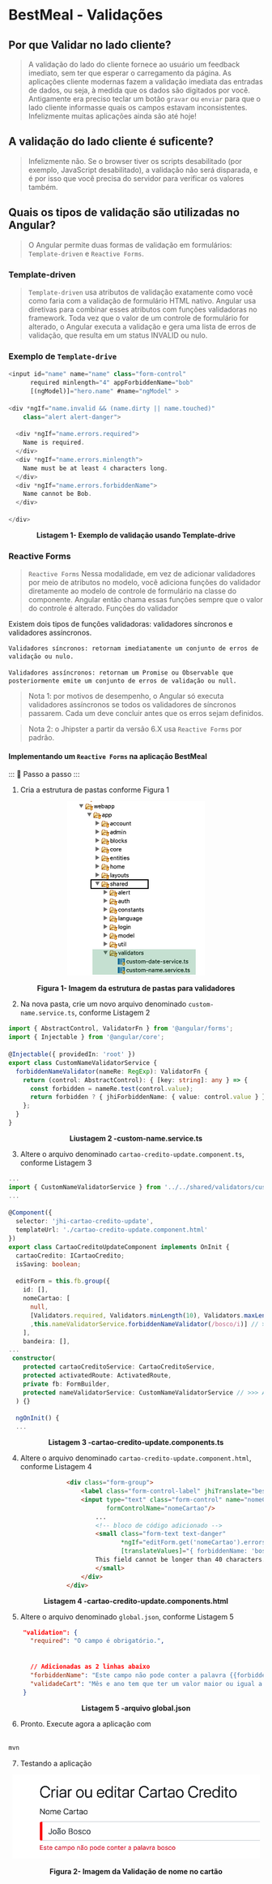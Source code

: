 # BestMeal - Validações

## Por que Validar no lado cliente?

> A validação do lado do cliente fornece ao usuário um feedback imediato, sem ter que esperar o carregamento da página. As aplicações cliente modernas fazem a validação imediata das entradas de dados, ou seja, à medida que os dados são digitados por você. Antigamente era preciso teclar um botão `gravar` ou `enviar` para que o lado cliente informasse quais os campos estavam inconsistentes. Infelizmente muitas aplicações ainda são até hoje!

## A validação do lado cliente é suficente?

> Infelizmente não. Se o browser tiver os scripts desabilitado (por exemplo, JavaScript desabilitado), a validação não será disparada, e é por isso que você precisa do servidor para verificar os valores também.

## Quais os tipos de validação são utilizadas no Angular?

> O Angular permite duas formas de validação em formulários: `Template-driven` e `Reactive Forms`.

### Template-driven

> `Template-driven` usa atributos de validação exatamente como você como faria com a validação de formulário HTML nativo. Angular usa diretivas para combinar esses atributos com funções validadoras no framework. Toda vez que o valor de um controle de formulário for alterado, o Angular executa a validação e gera uma lista de erros de validação, que resulta em um status INVALID ou nulo.

### Exemplo de `Template-drive`

```typescript
<input id="name" name="name" class="form-control"
      required minlength="4" appForbiddenName="bob"
      [(ngModel)]="hero.name" #name="ngModel" >

<div *ngIf="name.invalid && (name.dirty || name.touched)"
    class="alert alert-danger">

  <div *ngIf="name.errors.required">
    Name is required.
  </div>
  <div *ngIf="name.errors.minlength">
    Name must be at least 4 characters long.
  </div>
  <div *ngIf="name.errors.forbiddenName">
    Name cannot be Bob.
  </div>

</div>
```

<p align="center">
   <strong>Listagem 1- Exemplo de validação usando Template-drive</strong> 
</p>

### Reactive Forms

> `Reactive Forms` Nessa modalidade, em vez de adicionar validadores por meio de atributos no modelo, você adiciona funções do validador diretamente ao modelo de controle de formulário na classe do componente. Angular então chama essas funções sempre que o valor do controle é alterado.
> Funções do validador

Existem dois tipos de funções validadoras: validadores síncronos e validadores assíncronos.

    Validadores síncronos: retornam imediatamente um conjunto de erros de validação ou nulo.

    Validadores assíncronos: retornam um Promise ou Observable que posteriormente emite um conjunto de erros de validação ou null.

> Nota 1: por motivos de desempenho, o Angular só executa validadores assíncronos se todos os validadores de síncronos passarem. Cada um deve concluir antes que os erros sejam definidos.

> Nota 2: o Jhipster a partir da versão 6.X usa `Reactive Forms` por padrão.

#### Implementando um `Reactive Forms` na aplicação BestMeal

::: :walking: Passo a passo :::

1. Cria a estrutura de pastas conforme Figura 1

<p align="center">
  <img src="images/EstruturaValidators_50.png" alt="Estrutura de pastas para validadores">
</p>
<p align="center">
   <strong>Figura 1- Imagem da estrutura de pastas para validadores</strong> 
</p>

2. Na nova pasta, crie um novo arquivo denominado `custom-name.service.ts`, conforme Listagem 2

```typescript
import { AbstractControl, ValidatorFn } from '@angular/forms';
import { Injectable } from '@angular/core';

@Injectable({ providedIn: 'root' })
export class CustomNameValidatorService {
  forbiddenNameValidator(nameRe: RegExp): ValidatorFn {
    return (control: AbstractControl): { [key: string]: any } => {
      const forbidden = nameRe.test(control.value);
      return forbidden ? { jhiForbiddenName: { value: control.value } } : null;
    };
  }
}
```

<p align="center">
   <strong>Liustagem 2 -custom-name.service.ts </strong> 
</p>

3. Altere o arquivo denominado `cartao-credito-update.component.ts`, conforme Listagem 3

```typescript
...
import { CustomNameValidatorService } from '../../shared/validators/custom-name.service'; // >>> Alterado aqui
...

@Component({
  selector: 'jhi-cartao-credito-update',
  templateUrl: './cartao-credito-update.component.html'
})
export class CartaoCreditoUpdateComponent implements OnInit {
  cartaoCredito: ICartaoCredito;
  isSaving: boolean;

  editForm = this.fb.group({
    id: [],
    nomeCartao: [
      null,
      [Validators.required, Validators.minLength(10), Validators.maxLength(40)
      ,this.nameValidatorService.forbiddenNameValidator(/bosco/i)] // >>> Alterado aqui
    ],
    bandeira: [],
...
 constructor(
    protected cartaoCreditoService: CartaoCreditoService,
    protected activatedRoute: ActivatedRoute,
    private fb: FormBuilder,
    protected nameValidatorService: CustomNameValidatorService // >>> Alterado aqui
  ) {}

  ngOnInit() {
  ...
```

<p align="center">
   <strong>Listagem 3 -cartao-credito-update.components.ts </strong> 
</p>

4. Altere o arquivo denominado `cartao-credito-update.component.html`, conforme Listagem 4

```html
                <div class="form-group">
                    <label class="form-control-label" jhiTranslate="bestMealApp.cartaoCredito.nomeCartao" for="field_nomeCartao">Nome Cartao</label>
                    <input type="text" class="form-control" name="nomeCartao" id="field_nomeCartao"
                           formControlName="nomeCartao"/>
                        ...
                        <!-- bloco de código adicionado -->
                        <small class="form-text text-danger"
                               *ngIf="editForm.get('nomeCartao').errors.jhiForbiddenName" jhiTranslate="entity.validation.forbiddenName"
                               [translateValues]="{ forbiddenName: 'bosco' }">
                        This field cannot be longer than 40 characters.
                        </small>
                    </div>
                </div>

```

<p align="center">
   <strong>Listagem 4 -cartao-credito-update.components.html </strong> 
</p>

5. Altere o arquivo denominado `global.json`, conforme Listagem 5

```json
    "validation": {
      "required": "O campo é obrigatório.",


      // Adicionadas as 2 linhas abaixo
      "forbiddenName": "Este campo não pode conter a palavra {{forbiddenName}}",
      "validadeCart": "Mês e ano tem que ter um valor maior ou igual a {{mesanoMin}}"
    }
```

<p align="center">
   <strong>Listagem 5 -arquivo global.json </strong> 
</p>

6. Pronto. Execute agora a aplicação com

```java

mvn

```

7. Testando a aplicação

<p align="center">
  <img src="images/ValidacaoNome.png" alt="Validação de nome no cartão">
</p>
<p align="center">
   <strong>Figura 2- Imagem da Validação de nome no cartão</strong> 
</p>

